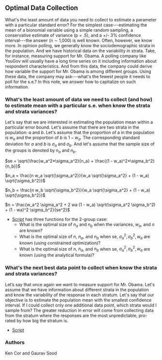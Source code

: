 ## Optimal Data Collection

What's the least amount of data you need to collect to estimate a parameter with a particular standard error? For the simplest case---estimating the mean of a bionomial variable using a simple random sampling, a conservative estimate of variance (p = .5), and a +/- 3% confidence interval---the answer (n $\sim$ 1,000) is well known. Often, however, we know more. In opinion polling, we generally know the sociodemographic strata in the population. And we have historical data on the variability in strata. Take, for instance, measuring support for Mr. Obama. A polling company like YouGov will usually have a long time series on it including information about respondent characteristics. And from this data, the company could derive how variable the support for Mr. Obama is among different groups. Using these data, the company may ask---what's the fewest people it needs to poll for the s.e.? In this note, we answer how to capitalize on such information.       

### What's the least amount of data we need to collect (and how) to estimate mean with a particular s.e. when know the strata and strata variances?

Let's say that we are interested in estimating the population mean within a particular error bound. Let's assume that there are two strata in the population: $a$ and $b$. Let's assume that the proportion of a in the population is $w_a$ and the proportion of $b$ is $1 - w_a$. The corresponding standard deviation for $a$ and $b$ is $\sigma_a$ and $\sigma_b$. And let's assume that the sample size of the groups is denoted by $n_a$ and $n_b$. 

$se = \sqrt{\frac{w_a^2*\sigma_a^2}{n_a} + \frac{(1 - w_a)^2*\sigma_b^2}{n_b}}$

$n_a = \frac{n w_a \sqrt{\sigma_a^2}}{w_a \sqrt{\sigma_a^2} + (1 - w_a) \sqrt{\sigma_b^2}}$

$n_b = \frac{n w_b \sqrt{\sigma_b^2}}{w_a \sqrt{\sigma_a^2} + (1 - w_a) \sqrt{\sigma_b^2}}$

$n  = \frac{w_a^2 \sigma_a^2 + 2 wa (1 - w_a) \sqrt(\sigma_a^2 \sigma_b^2) + (1 - wa)^2 \sigma_b^2}{se^2}$

* [Script](scripts/smallest_n_for_se.R) has three functions for the 2-group case:
    - What is the optimal size of $n_a$ and $n_b$ when the variances, $w_a$, and $n$ are known?
    - What is the optimal size of $n$, $n_a$, and $n_b$ when se, $\sigma_a^2, \sigma_b^2, w_a$ are known (using constrained optimization)?
    -  What is the optimal size of $n$, $n_a$, and $n_b$ when se, $\sigma_a^2, \sigma_b^2, w_a$ are known (using the analytical formula)?

### What's the next best data point to collect when know the strata and strata variances?

Let’s say that once again we want to measure support for Mr. Obama. Let's assume that we have information about different strata in the population and know the variability of the response in each stratum. Let's say that our objective is to estimate the population mean with the smallest confidence interval. If I could collect only one additional data point, which strata would I sample from? The greater reduction in error will come from collecting data from the stratum where the responses are the most unpredictable, pro-rated by how big the stratum is.

* [Script](scripts/next_best_data_point.R)

### Authors

Ken Cor and Gaurav Sood

